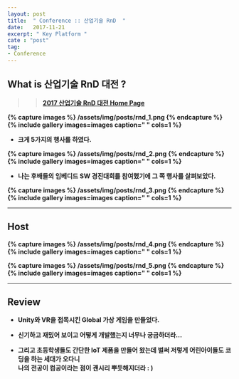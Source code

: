 ```yaml
---
layout: post
title:  " Conference :: 산업기술 RnD  "
date:   2017-11-21
excerpt: " Key Platform "
cate : "post"
tag:
- Conference
---
```


## What is 산업기술 RnD 대전 ?

>> <b>[2017 산업기술 RnD 대전 Home Page](https://www.rndkorea.net:487/_event_info/event_introduction.asp)<b>

{% capture images %}
	/assets/img/posts/rnd_1.png
{% endcapture %}
{% include gallery images=images caption=" " cols=1 %}

* 크게 5가지의 행사를 하였다.


{% capture images %}
	/assets/img/posts/rnd_2.png
{% endcapture %}
{% include gallery images=images caption=" " cols=1 %}



* 나는 후배들의 임베디드 SW 경진대회를 참여했기에 그 쪽 행사를 살펴보았다.

{% capture images %}
	/assets/img/posts/rnd_3.png
{% endcapture %}
{% include gallery images=images caption=" " cols=1 %}



---

## Host

{% capture images %}
	/assets/img/posts/rnd_4.png
{% endcapture %}
{% include gallery images=images caption=" " cols=1 %}

{% capture images %}
	/assets/img/posts/rnd_5.png
{% endcapture %}
{% include gallery images=images caption=" " cols=1 %}

---


## Review

* Unity와 VR을 접목시킨 Global 가상 게임을 만들었다.

* 신기하고 재밌어 보이고 어떻게 개발했는지 너무나 궁금하더라... 

* 그리고 초등학생들도 간단한 IoT 제품을 만들어 왔는데 벌써 저렇게 어린아이들도 코딩을 하는 세대가 오다니 <br> 나의 전공이 컴공이라는 점이 괜시리 뿌듯해지더라 : )
